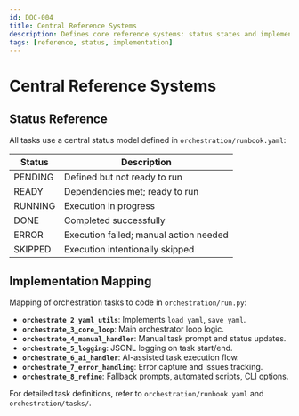 ```yaml
---
id: DOC-004
title: Central Reference Systems
description: Defines core reference systems: status states and implementation mappings.
tags: [reference, status, implementation]
---
```


# Central Reference Systems

## Status Reference

All tasks use a central status model defined in `orchestration/runbook.yaml`:

| Status   | Description                       |
|----------|-----------------------------------|
| PENDING  | Defined but not ready to run      |
| READY    | Dependencies met; ready to run    |
| RUNNING  | Execution in progress             |
| DONE     | Completed successfully            |
| ERROR    | Execution failed; manual action needed |
| SKIPPED  | Execution intentionally skipped   |

## Implementation Mapping

Mapping of orchestration tasks to code in `orchestration/run.py`:

- **`orchestrate_2_yaml_utils`**: Implements `load_yaml`, `save_yaml`.
- **`orchestrate_3_core_loop`**: Main orchestrator loop logic.
- **`orchestrate_4_manual_handler`**: Manual task prompt and status updates.
- **`orchestrate_5_logging`**: JSONL logging on task start/end.
- **`orchestrate_6_ai_handler`**: AI-assisted task execution flow.
- **`orchestrate_7_error_handling`**: Error capture and issues tracking.
- **`orchestrate_8_refine`**: Fallback prompts, automated scripts, CLI options.

For detailed task definitions, refer to `orchestration/runbook.yaml` and `orchestration/tasks/`.
